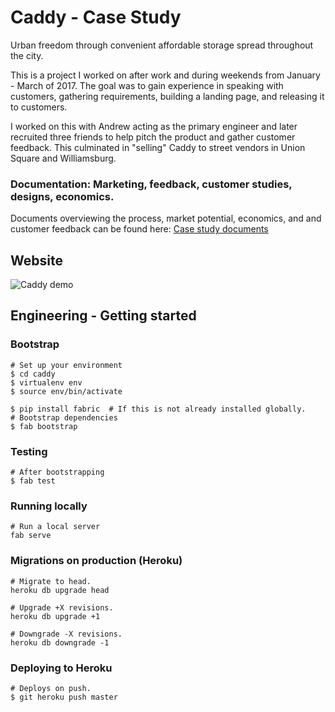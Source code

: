 # Caddy - Case Study
Urban freedom through convenient affordable storage spread throughout the city.

This is a project I worked on after work and during weekends from January - March of 2017. The goal was to gain experience in speaking with customers, gathering requirements, building a landing page, and releasing it to customers.

I worked on this with Andrew acting as the primary engineer and later recruited three friends to help pitch the product and gather customer feedback. This culminated in "selling" Caddy to street vendors in Union Square and Williamsburg.

### Documentation: Marketing, feedback, customer studies, designs, economics.
Documents overviewing the process, market potential, economics, and and customer feedback can be found here:
[Case study documents](https://github.com/cgil/caddy/tree/master/case_study_documents)


## Website
![Caddy demo](https://github.com/cgil/caddy/blob/master/caddy/static/img/caddy-landing-page.gif?raw=true)


## Engineering - Getting started

### Bootstrap
```
# Set up your environment
$ cd caddy
$ virtualenv env
$ source env/bin/activate

$ pip install fabric  # If this is not already installed globally.
# Bootstrap dependencies
$ fab bootstrap
```

### Testing
```
# After bootstrapping
$ fab test
```

### Running locally
```
# Run a local server
fab serve
```

### Migrations on production (Heroku)
```
# Migrate to head.
heroku db upgrade head

# Upgrade +X revisions.
heroku db upgrade +1

# Downgrade -X revisions.
heroku db downgrade -1
```

### Deploying to Heroku
```
# Deploys on push.
$ git heroku push master
```
